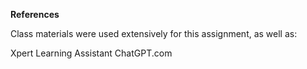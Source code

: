 ****References****

Class materials were used extensively for this assignment, as well as:

Xpert Learning Assistant
ChatGPT.com

